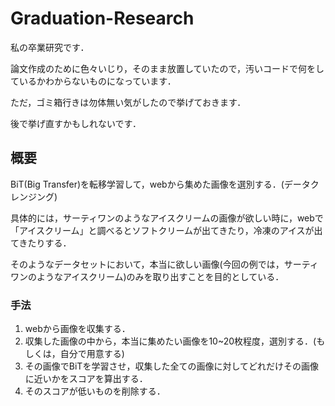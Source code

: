 # Graduation-Research
私の卒業研究です．

論文作成のために色々いじり，そのまま放置していたので，汚いコードで何をしているかわからないものになっています．

ただ，ゴミ箱行きは勿体無い気がしたので挙げておきます．

後で挙げ直すかもしれないです．

## 概要

BiT(Big Transfer)を転移学習して，webから集めた画像を選別する．(データクレンジング)

具体的には，サーティワンのようなアイスクリームの画像が欲しい時に，webで「アイスクリーム」と調べるとソフトクリームが出てきたり，冷凍のアイスが出てきたりする．

そのようなデータセットにおいて，本当に欲しい画像(今回の例では，サーティワンのようなアイスクリーム)のみを取り出すことを目的としている．

### 手法
1. webから画像を収集する．
2. 収集した画像の中から，本当に集めたい画像を10~20枚程度，選別する．(もしくは，自分で用意する)
3. その画像でBiTを学習させ，収集した全ての画像に対してどれだけその画像に近いかをスコアを算出する．
4. そのスコアが低いものを削除する．
